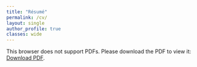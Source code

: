 ```yaml
---
title: "Résumé"
permalink: /cv/
layout: single
author_profile: true
classes: wide
---
```


<object data="../assets/ascillitoe.pdf" type="application/pdf" width="100vw" height="80vh">
    <p>This browser does not support PDFs. Please download the PDF to view it: <a href="../assets/ascillitoe.pdf">Download PDF</a>.</p>
</object>



